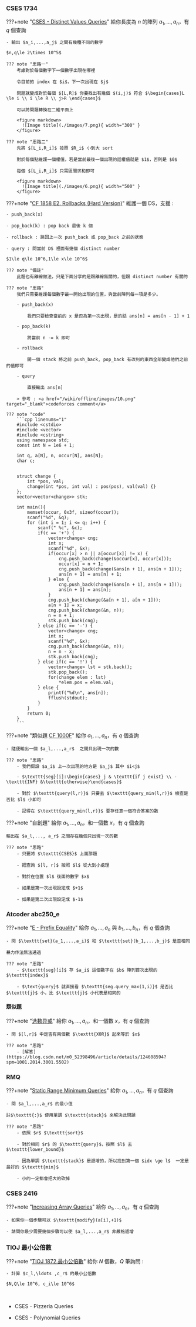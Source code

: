 ### CSES 1734

???+note "[CSES - Distinct Values Queries](https://cses.fi/problemset/task/1734)"
    給你長度為 $n$ 的陣列 $a_1,...,a_n$，有 $q$ 個查詢
    
    - 輸出 $a_i,...,a_j$ 之間有幾種不同的數字
    
    $n,q\le 2\times 10^5$
    
    ??? note "思路一"
    	考慮對於每個數字下一個數字出現在哪裡
    	
    	令目前的 index 在 $i$，下一次出現在 $j$
    	
    	問題就變成對於每個 $[L,R]$ 你要找出有幾個 $(i,j)$ 符合 $\begin{cases}L \le i \\ i \le R \\ j>R \end{cases}$
    	
    	可以將問題轉換在二維平面上
    	
    	<figure markdown>
          ![Image title](./images/7.png){ width="300" }
        </figure>
        
    ??? note "思路二"
    	先將 $[L_i,R_i]$ 按照 $R_i$ 小到大 sort
    	
    	對於每個點維護一個權值，若是當前最後一個出現的話權值就是 $1$，否則是 $0$
    	
    	每個 $[L_i,R_i]$ 只需區間求和即可
    	
    	<figure markdown>
          ![Image title](./images/6.png){ width="500" }
        </figure>

???+note "[CF 1858 E2. Rollbacks (Hard Version)](https://codeforces.com/contest/1858/problem/E2)"
	維護一個 DS，支援 :
	
	- push_back(x)

	- pop_back(k) : pop back 最後 k 個

	- rollback : 跳回上一次 push_back 或 pop_back 之前的狀態

	- query : 問當前 DS 裡面有幾個 distinct number

	$1\le q\le 10^6,1\le x\le 10^6$
	
	??? note "備註"
		此題也有離線做法，只是下面分享的是跟離線無關的，但跟 distinct number 有關的
		
	??? note "思路"
		我們只需要維護每個數字最一開始出現的位置，與當前陣列每一項是多少。
		
		- push_back(x)
		
			我們只要檢查當前的 x 是否為第一次出現，是的話 ans[n] = ans[n - 1] + 1
		
		- pop_back(k)

			將當前 n -= k 即可
			
		- rollback

			開一個 stack 將之前 push_back, pop_back 有改到的東西全部變成他們之前的值即可
			
		- query

			直接輸出 ans[n]
		
		> 參考 : <a href="/wiki/offline/images/10.png" target="_blank">codeforces comment</a>
		
	??? note "code"
		```cpp linenums="1"
		#include <cstdio>
        #include <vector>
        #include <cstring>
        using namespace std;
        const int N = 1e6 + 1;

        int q, a[N], n, occur[N], ans[N];
        char c;


        struct change {
            int *pos, val;
            change(int *pos, int val) : pos(pos), val(val) {}
        };
        vector<vector<change>> stk;

        int main(){
            memset(occur, 0x3f, sizeof(occur));
            scanf("%d", &q);
            for (int i = 1; i <= q; i++) {
                scanf(" %c", &c);
                if(c == '+') {
                    vector<change> cng;
                    int x;
                    scanf("%d", &x);
                    if(occur[x] > n || a[occur[x]] != x) {
                        cng.push_back(change(&occur[x], occur[x]));
                        occur[x] = n + 1;
                        cng.push_back(change(&ans[n + 1], ans[n + 1]));
                        ans[n + 1] = ans[n] + 1;
                    } else {
                        cng.push_back(change(&ans[n + 1], ans[n + 1]));
                        ans[n + 1] = ans[n];
                    }
                    cng.push_back(change(&a[n + 1], a[n + 1]));
                    a[n + 1] = x;
                    cng.push_back(change(&n, n));
                    n = n + 1;
                    stk.push_back(cng);
                } else if(c == '-') {
                    vector<change> cng;
                    int x;
                    scanf("%d", &x);
                    cng.push_back(change(&n, n));
                    n = n - x;
                    stk.push_back(cng);
                } else if(c == '!') {
                    vector<change> lst = stk.back();
                    stk.pop_back();
                    for(change elem : lst)
                        *elem.pos = elem.val;
                } else {
                    printf("%d\n", ans[n]);
                    fflush(stdout);
                }
            }
            return 0;
        }
        ```
		
???+note "類似題 [CF 1000F](https://codeforces.com/problemset/problem/1000/F)"
    給你 $a_1,...,a_n$，有 $q$ 個查詢
    
    - 隨便輸出一個 $a_l,...,a_r$  之間只出現一次的數
    
    ??? note "思路"
        - 我們假設 $a_i$ 上一次出現的地方是 $a_j$ 其中 $i<j$
    
        - $\texttt{seg}[i]:\begin{cases} j & \texttt{if j exist} \\ -\texttt{INF} &\texttt{otherwise}\end{cases}$
    
        - 對於 $\texttt{query(l,r)}$ 只要去 $\texttt{query_min(l,r)}$ 檢查是否比 $l$ 小即可
    
        - 記得在 $\texttt{query_min(l,r)}$ 要存任意一個符合答案的數

???+note "自創題"
    給你 $a_1,...,a_n$，和一個數 $x$，有 $q$ 個查詢
    
    輸出在 $a_l,..., a_r$ 之間存在幾個只出現一次的數
    
    ??? note "思路"
        - 只要將 $\texttt{CSES}$ 上面那題
    
        - 把查詢 $[l, r]$ 按照 $l$ 從大到小處理
    
        - 對於在位置 $l$ 後面的數字 $x$
    
        - 如果是第一次出現設定成 $+1$
    
        - 如果是第二次出現設定成 $-1$
### Atcoder abc250_e
???+note "[E - Prefix Equality](https://atcoder.jp/contests/abc250/tasks/abc250_e)"
    給你 $a_1,...,a_n$ 與 $b_1,...,b_n$，有 $q$ 個查詢
    
    - 問 $\texttt{set}(a_1,...,a_i)$ 和 $\texttt{set}(b_1,...,b_j)$ 是否相同
    
    暴力作法無法通過
    
    ??? note "思路"    
        - $\texttt{seg}[i]$ 存 $a_i$ 這個數字在 $b$ 陣列首次出現的 $\texttt{index}$
    
        - $\text{query}$ 就直接看 $\texttt{seg.query_max(1,i)}$ 是否比 $\texttt{j}$ 小，比 $\texttt{j}$ 小代表是相同的

#### 類似題
???+note "[选数异或](http://oj.ecustacm.cn/problem.php?id=2024)"
    給你 $a_1,...,a_n$，和一個數 $x$，有 $q$ 個查詢
    
    - 問 $[l,r]$ 中是否有兩個數 $\texttt{XOR}$ 起來等於 $x$
    
    ??? note "思路"
        - [解答](https://blog.csdn.net/m0_52398496/article/details/124608594?spm=1001.2014.3001.5502)

### RMQ
???+note "[Static Range Minimum Queries](https://cses.fi/problemset/task/1647)"
    給你 $a_1,...,a_n$，有 $q$ 個查詢
    
    - 問 $a_l,...,a_r$ 的最小值
    
    註$\texttt{:}$ 使用單調 $\texttt{stack}$ 來解決此問題
    
    ??? note "思路"
        - 依照 $r$ $\texttt{sort}$
    
        - 對於相同 $r$ 的 $\texttt{query}$，按照 $l$ 去 $\texttt{lower_bound}$
    
        - 因為單調 $\texttt{stack}$ 是遞增的，所以找到第一個 $idx \ge l$  一定是最好的 $\texttt{min}$
        
        - 小的一定都會把大的砍掉

### CSES  2416
???+note "[Increasing Array Queries](https://cses.fi/problemset/task/2416)"
    給你 $a_1,...,a_n$，有 $q$ 個查詢
    
    - 如果你一個步驟可以 $\texttt{modify}(a[i],+1)$ 
    
    - 請問你最少需要幾個步驟可以使 $a_l,...,a_r$ 非嚴格遞增

### TIOJ 最小公倍數

???+note "[TIOJ 1872.最小公倍數](https://tioj.ck.tp.edu.tw/problems/1872)"
	給你 $N$ 個數，$Q$ 筆詢問 :
	
	- 計算 $c_l,\ldots ,c_r$ 的最小公倍數
	
	$N,Q\le 10^6, c_i\le 10^6$


​	


- CSES - Pizzeria Queries

- CSES - Polynomial Queries